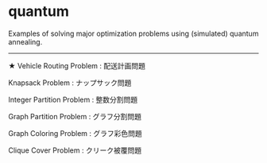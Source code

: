 # quantum

Examples of solving major optimization problems using (simulated) quantum annealing.

---
★ Vehicle Routing Problem : 配送計画問題

Knapsack Problem : ナップサック問題

Integer Partition Problem : 整数分割問題

Graph Partition Problem : グラフ分割問題

Graph Coloring Problem : グラフ彩色問題

Clique Cover Problem : クリーク被覆問題
